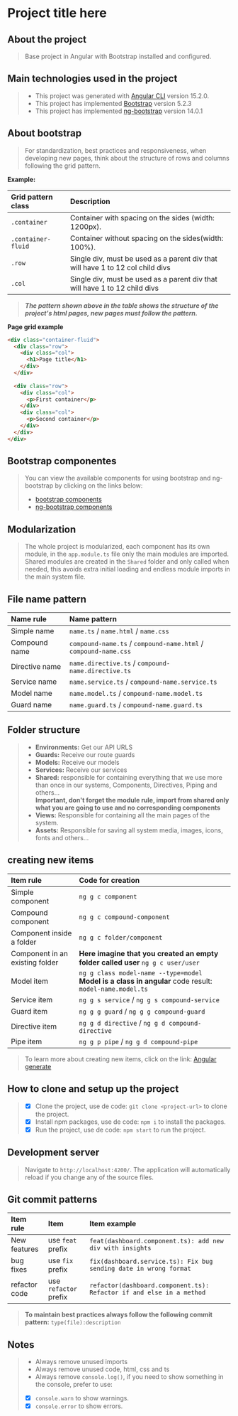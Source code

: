# Project title here

## About the project
>Base project in Angular with Bootstrap installed and configured.

## Main technologies used in the project
>* This project was generated with [Angular CLI](https://github.com/angular/angular-cli) version 15.2.0.
>* This project has implemented [Bootstrap](https://getbootstrap.com) version 5.2.3
>* This project has implemented [ng-bootstrap](https://ng-bootstrap.github.io/) version 14.0.1

## About bootstrap
>For standardization, best practices and responsiveness, when developing new pages, think about the structure of rows and columns following the grid pattern.

**Example:**

| Grid pattern class | Description                                                                    |
|:-------------------|:-------------------------------------------------------------------------------|
| `.container`       | Container with spacing on the sides (width: 1200px).                           |
| `.container-fluid` | Container without spacing on the sides(width: 100%).                           |
| `.row`             | Single div, must be used as a parent div that will have 1 to 12 col child divs |
| `.col`             | Single div, must be used as a parent div that will have 1 to 12 child divs     | 

>***The pattern shown above in the table shows the structure of the project's html pages, new pages must follow the pattern.***

**Page grid example**

~~~html
<div class="container-fluid">
  <div class="row">
    <div class="col">
      <h1>Page title</h1>
    </div>
  </div>
  
  <div class="row">
    <div class="col">
      <p>First container</p>
    </div>
    <div class="col">
      <p>Second container</p>
    </div>
  </div>
</div>
~~~

## Bootstrap componentes
>You can view the available components for using bootstrap and ng-bootstrap by clicking on the links below:
>* [bootstrap components](https://getbootstrap.com/docs/5.3/components)
>* [ng-bootstrap components](https://ng-bootstrap.github.io/#/components)

## Modularization
>The whole project is modularized, each component has its own module, in the `app.module.ts`
> file only the main modules are imported. Shared modules are created in the `Shared`
> folder and only called when needed, this avoids extra initial loading and endless module imports in the main system file.

## File name pattern
| Name rule      | Name pattern                                                    |
|:---------------|:----------------------------------------------------------------|
| Simple name    | `name.ts` / `name.html` / `name.css`                            |
| Compound name  | `compound-name.ts` / `compound-name.html` / `compound-name.css` |
| Directive name | `name.directive.ts` / `compound-name.directive.ts`              |
| Service name   | `name.service.ts` / `compound-name.service.ts`                  | 
| Model name     | `name.model.ts` / `compound-name.model.ts`                      | 
| Guard name     | `name.guard.ts` / `compound-name.guard.ts`                      | 

## Folder structure
>* **Environments:** Get our API URLS
>* **Guards:** Receive our route guards
>* **Models:** Receive our models
>* **Services:** Receive our services
>* **Shared:** responsible for containing everything that we use more than once in our systems, Components, Directives, Piping and others...  
>**Important, don't forget the module rule, import from shared only what you are going to use and no corresponding components**
>* **Views:** Responsible for containing all the main pages of the system.
>* **Assets:** Responsible for saving all system media, images, icons, fonts and others...

## creating new items
| Item rule                       | Code for creation                                                                                        |
|:--------------------------------|:---------------------------------------------------------------------------------------------------------|
| Simple component                | `ng g c component`                                                                                       |
| Compound component              | `ng g c compound-component`                                                                              |
| Component inside a folder       | `ng g c folder/component`                                                                                |
| Component in an existing folder | **Here imagine that you created an empty folder called user** `ng g c user/user`                         |
| Model item                      | `ng g class model-name --type=model ` **Model is a class in angular** code result: `model-name.model.ts` | 
| Service item                    | `ng g s service` / `ng g s compound-service`                                                             |
| Guard item                      | `ng g g guard` / `ng g g compound-guard`                                                                 | 
| Directive item                  | `ng g d directive` / `ng g d compound-directive`                                                         | 
| Pipe item                       | `ng g p pipe` / `ng g d compound-pipe`                                                                   | 

>To learn more about creating new items, click on the link: [Angular generate](https://angular.io/cli/generate)

## How to clone and setup up the project
> - [x] Clone the project, use de code: `git clone <project-url>` to clone the project.
> - [x] Install npm packages, use de code: `npm i` to install the packages.
> - [x] Run the project, use de code: `npm start` to run the project.

## Development server
> Navigate to `http://localhost:4200/`. The application will automatically reload if you change any of the source files.

## Git commit patterns

| Item rule     | Item                   | Item example                                                         |
|:--------------|:-----------------------|:---------------------------------------------------------------------|
| New features  | use `feat` prefix      | `feat(dashboard.component.ts): add new div with insights`            |
| bug fixes     | use `fix` prefix       | `fix(dashboard.service.ts): Fix bug sending date in wrong format`    |
| refactor code | use `refactor` prefix  | `refactor(dashboard.component.ts): Refactor if and else in a method` |

>**To maintain best practices always follow the following commit pattern:** `type(file):description`

## Notes
> * Always remove unused imports
> * Always remove unused code, html, css and ts
> * Always remove `console.log()`, if you need to show something in the console, prefer to use:
> - [x] `console.warn` to show warnings.
> - [x] `console.error` to show errors.
